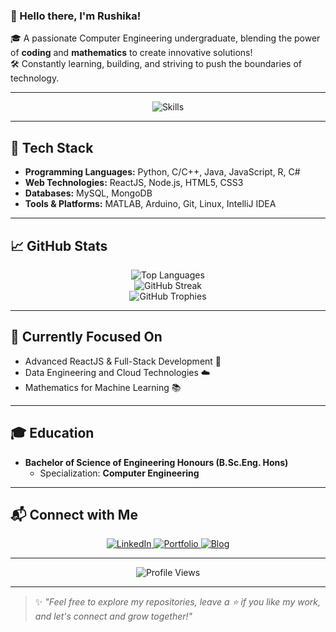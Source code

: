 ### 👋 Hello there, I'm Rushika!

🎓 A passionate Computer Engineering undergraduate, blending the power of **coding** and **mathematics** to create innovative solutions!  
🛠️ Constantly learning, building, and striving to push the boundaries of technology.

---

<p align="center">
  <img src="https://skillicons.dev/icons?i=py,react,nodejs,mysql,mongodb,matlab,linux,js,java,html,css,git,c,cpp,cs,r,arduino,idea&perline=9" alt="Skills" />
</p>

---

## 🚀 Tech Stack
- **Programming Languages:** Python, C/C++, Java, JavaScript, R, C#
- **Web Technologies:** ReactJS, Node.js, HTML5, CSS3
- **Databases:** MySQL, MongoDB
- **Tools & Platforms:** MATLAB, Arduino, Git, Linux, IntelliJ IDEA

---

## 📈 GitHub Stats

<p align="center">
  <img src="https://github-readme-stats.vercel.app/api/top-langs/?username=Rushika08&langs_count=6&theme=merko&layout=compact" alt="Top Languages" />
  <br>
  <img src="https://streak-stats.demolab.com/?user=Rushika08&theme=merko" alt="GitHub Streak" />
  <br>
  <img src="https://github-profile-trophy.vercel.app/?username=Rushika08&theme=darkhub&column=7" alt="GitHub Trophies" />
</p>

---

## 🎯 Currently Focused On
- Advanced ReactJS & Full-Stack Development 🚀
- Data Engineering and Cloud Technologies ☁️
- Mathematics for Machine Learning 📚

---

## 🎓 Education
- **Bachelor of Science of Engineering Honours (B.Sc.Eng. Hons)**
  - Specialization: **Computer Engineering**

---

## 📬 Connect with Me
<p align="center">
  <a href="https://www.linkedin.com/in/rushika08/" target="_blank">
    <img src="https://img.shields.io/badge/LinkedIn-blue?style=for-the-badge&logo=linkedin" alt="LinkedIn" />
  </a>
  <a href="https://rushika08.github.io/Portfolio/" target="_blank">
    <img src="https://img.shields.io/badge/Portfolio-222222?style=for-the-badge&logo=github" alt="Portfolio" />
  </a>
  <a href="https://rushikad08.blogspot.com/" target="_blank">
    <img src="https://img.shields.io/badge/Blog-Blogger-orange?style=for-the-badge&logo=blogger" alt="Blog" />
  </a>
</p>

---

<p align="center">
  <img src="https://komarev.com/ghpvc/?username=Rushika08&label=Profile%20Views&color=0e75b6&style=flat" alt="Profile Views" />
</p>

---

> ✨ *"Feel free to explore my repositories, leave a ⭐ if you like my work, and let's connect and grow together!"*

